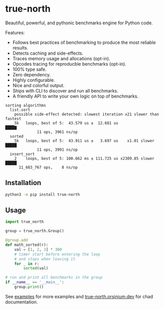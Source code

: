 # true-north

Beautiful, powerful, and pythonic benchmarks engine for Python code.

Features:

+ Follows best practices of benchmarking to produce the most reliable results.
+ Detects caching and side-effects.
+ Traces memory usage and allocations (opt-in).
+ Opcodes tracing for reproducble benchmarks (opt-in).
+ 100% type safe.
+ Zero dependency.
+ Highly configurable.
+ Nice and colorful output.
+ Ships with CLI to discover and run all benchmarks.
+ A friendly API to write your own logic on top of benchmarks.

```text
sorting algorithms
  list.sort
    possible side-effect detected: slowest iteration x21 slower than fastest
    5k   loops, best of 5:  43.579 us ±  12.681 us                 ████▇
              11 ops, 3961 ns/op
  sorted
    5k   loops, best of 5:  43.911 us ±   3.697 us    x1.01 slower █████
              11 ops, 3991 ns/op
  insert_sort
    2    loops, best of 5: 100.662 ms ± 111.725 us x2309.85 slower █████
      11_683_767 ops,    8 ns/op
```

## Installation

```bash
python3 -m pip install true-north
```

## Usage

```python
import true_north

group = true_north.Group()

@group.add
def math_sorted(r):
    val = [1, 2, 3] * 300
    # timer start before entering the loop
    # and stops when leaving it
    for _ in r:
        sorted(val)

# run and print all benchmarks in the group
if __name__ == '__main__':
    group.print()
```

See [examples](./examples/) for more examples and [true-north.orsinium.dev](https://true-north.orsinium.dev/) for chad documentation.
